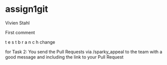 # assign1git
Vivien Stahl 

First comment

 t e s t b r a n c h change

for Task 2: You send the Pull Requests via /sparky_appeal to the team with a good message and including the link to your Pull Request
